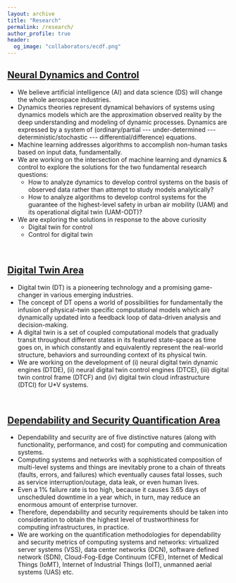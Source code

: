 ```yaml
---
layout: archive
title: "Research"
permalink: /research/
author_profile: true
header:
  og_image: "collaborators/ecdf.png"
---
```


## [Neural Dynamics and Control](./Neural_Dynamics_Control.md)

- We believe artificial intelligence (AI) and data science (DS) will change the whole aerospace industries.
- Dynamics theories represent dynamical behaviors of systems using dynamics models which are the approximation observed reality by the deep understanding and modeling of dynamic processes. Dynamics are expressed by a system of (ordinary/partial --- under-determined --- deterministic/stochastic --- differential/difference) equations.
- Machine learning addresses algorithms to accomplish non-human tasks based on input data, fundamentally. 
- We are working on the intersection of machine learning and dynamics & control to explore the solutions for the two fundamental research questions:
  - How to analyze dynamics to develop control systems on the basis of observed data rather than attempt to study models analytically?
  - How to analyze algorithms to develop control systems for the guarantee of the highest-level safety in urban air mobility (UAM) and its operational digital twin (UAM-ODT)?
- We are exploring the solutions in response to the above curiosity
  - Digital twin for control 
  - Control for digital twin

<br/>

## [Digital Twin Area](./Digital_Twin.md)

- Digital twin (DT) is a pioneering technology and a promising game-changer in various emerging industries.
- The concept of DT opens a world of possibilities for fundamentally the infusion of physical-twin specific computational models which are dynamically updated into a feedback loop of data-driven analysis and decision-making.
- A digital twin is a set of coupled computational models that gradually transit throughout different states in its featured state-space as time goes on, in which constantly and equivalently represent the real-world structure, behaviors and surrounding context of its physical twin.
- We are working on the development of (i) neural digital twin dynamic engines (DTDE), (ii) neural digital twin control engines (DTCE), (iii) digital twin control frame (DTCF) and (iv) digital twin cloud infrastructure (DTCI) for U*V systems.

<br/>

## [Dependability and Security Quantification Area](./Dependability_Security.md)

- Dependability and security are of five distinctive natures (along with functionality, performance, and cost) for computing and communication systems.
- Computing systems and networks with a sophisticated composition of multi-level systems and things are inevitably prone to a chain of threats (faults, errors, and failures) which eventually causes fatal losses, such as service interruption/outage, data leak, or even human lives.
- Even a 1% failure rate is too high, because it causes 3.65 days of unscheduled downtime in a year which, in turn, may reduce an enormous amount of enterprise turnover.
- Therefore, dependability and security requirements should be taken into consideration to obtain the highest level of trustworthiness for computing infrastructures, in practice.
- We are working on the quantification methodologies for dependability and security metrics of computing systems and networks: virtualized server systems (VSS), data center networks (DCN), software defined network (SDN), Cloud-Fog-Edge Continuum (CFE), Internet of Medical Things (IoMT), Internet of Industrial Things (IoIT), unmanned aerial systems (UAS) etc.
<br/>
